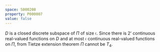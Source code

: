 ```yaml
---
space: S000208
property: P000007
value: false
---
```


$D$ is a closed discrete subspace of $\Pi$ of size $\mathfrak{c}$. Since there is $2^\mathfrak{c}$ continuous real-valued functions on $D$ and at most $\mathfrak{c}$ continuous real-valued functions on $\Pi$, from Tietze extension theorem $\Pi$ cannot be $T_4$.